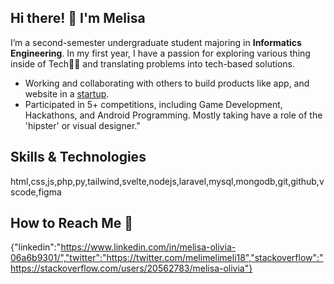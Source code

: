 ## Hi there! 👋 I'm Melisa

I’m a second-semester undergraduate student majoring in **Informatics Engineering**. In my first year, I have a passion for exploring various thing inside of Tech👩‍💻 and translating problems into tech-based solutions.
- Working and collaborating with others to build products like app, and website in a [startup](https://www.linkedin.com/company/tribez-id/).
- Participated in 5+ competitions, including Game Development, Hackathons, and Android Programming. Mostly taking have a role of the 'hipster' or visual designer."

## Skills & Technologies

html,css,js,php,py,tailwind,svelte,nodejs,laravel,mysql,mongodb,git,github,vscode,figma

## How to Reach Me 👋

{"linkedin":"https://www.linkedin.com/in/melisa-olivia-06a6b9301/","twitter":"https://twitter.com/melimelimeli18","stackoverflow":"https://stackoverflow.com/users/20562783/melisa-olivia"}
